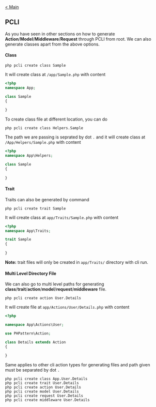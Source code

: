 [< Main](https://github.com/amsify42/phpframe/blob/master/README.md)

## PCLI
As you have seen in other sections on how to generate **Action**/**Model**/**Middleware**/**Request** through PCLI from root. We can also generate classes apart from the above options.
#### Class
```
php pcli create class Sample
```
It will create class at `/app/Sample.php` with content
```php
<?php
namespace App;

class Sample
{
    
}
```
To create class file at different location, you can do
```
php pcli create class Helpers.Sample
```
The path we are passing is seprated by dot `.` and it will create class at `/App/Helpers/Sample.php` with content
```php
<?php
namespace App\Helpers;

class Sample
{
    
}
```
#### Trait
Traits can also be generated by command
```
php pcli create trait Sample
```
It will create class at `app/Traits/Sample.php` with content
```php
<?php
namespace App\Traits;

trait Sample
{
    
}
```
**Note:** trait files will only be created in `app/Traits/` directory with cli run.
#### Multi Level Directory File
We can also go to multi level paths for generating **class**/**trait**/**action**/**model**/**request**/**middleware** file.
```
php pcli create action User.Details
```
It will create file at `app/Actions/User/Details.php` with content
```php
<?php

namespace App\Actions\User;

use PHPattern\Action;

class Details extends Action
{
    
}
```
Same applies to other cli action types for generating files and path given must be separated by dot `.`
```
php pcli create class App.User.Details
php pcli create trait User.Details
php pcli create action User.Details
php pcli create model User.Details
php pcli create request User.Details
php pcli create middleware User.Details
```
